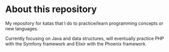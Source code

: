 # About this repository

My repository for katas that I do to practice/learn programming concepts or new languages.

Currently focusing on Java and data structures, will eventually practice PHP with the Symfony framework and Elixir with the Phoenix framework.